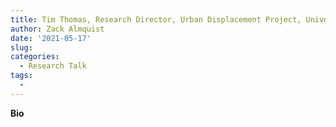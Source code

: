 ```yaml
---
title: Tim Thomas, Research Director, Urban Displacement Project, University of California, Berkeley
author: Zack Almquist
date: '2021-05-17'
slug: 
categories:
  - Research Talk
tags:
  - 
---
```


**Bio**
